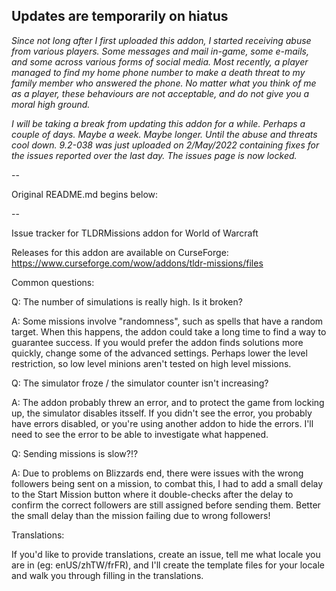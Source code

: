 ## Updates are temporarily on hiatus

*Since not long after I first uploaded this addon, I started receiving abuse from various players. Some messages and mail in-game, some e-mails, and some across various forms of social media. Most recently, a player managed to find my home phone number to make a death threat to my family member who answered the phone. No matter what you think of me as a player, these behaviours are not acceptable, and do not give you a moral high ground.*

*I will be taking a break from updating this addon for a while. Perhaps a couple of days. Maybe a week. Maybe longer. Until the abuse and threats cool down. 9.2-038 was just uploaded on 2/May/2022 containing fixes for the issues reported over the last day. The issues page is now locked.*

--

Original README.md begins below:

--

Issue tracker for TLDRMissions addon for World of Warcraft

Releases for this addon are available on CurseForge: https://www.curseforge.com/wow/addons/tldr-missions/files

Common questions:

Q: The number of simulations is really high. Is it broken?

A: Some missions involve "randomness", such as spells that have a random target. When this happens, the addon could take a long time to find a way to guarantee success. If you would prefer the addon finds solutions more quickly, change some of the advanced settings. Perhaps lower the level restriction, so low level minions aren't tested on high level missions.

Q: The simulator froze / the simulator counter isn't increasing?

A: The addon probably threw an error, and to protect the game from locking up, the simulator disables itsself. If you didn't see the error, you probably have errors disabled, or you're using another addon to hide the errors. I'll need to see the error to be able to investigate what happened.

Q: Sending missions is slow?!?

A: Due to problems on Blizzards end, there were issues with the wrong followers being sent on a mission, to combat this, I had to add a small delay to the Start Mission button where it double-checks after the delay to confirm the correct followers are still assigned before sending them. Better the small delay than the mission failing due to wrong followers!

Translations:

If you'd like to provide translations, create an issue, tell me what locale you are in (eg: enUS/zhTW/frFR), and I'll create the template files for your locale and walk you through filling in the translations.
